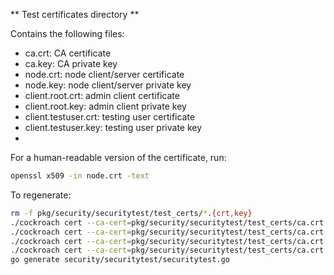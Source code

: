 ** Test certificates directory **

Contains the following files:

* ca.crt: CA certificate
* ca.key: CA private key
* node.crt: node client/server certificate
* node.key: node client/server private key
* client.root.crt: admin client certificate
* client.root.key: admin client private key
* client.testuser.crt: testing user certificate
* client.testuser.key: testing user private key
*

For a human-readable version of the certificate, run:
```bash
openssl x509 -in node.crt -text
```

To regenerate:
```bash
rm -f pkg/security/securitytest/test_certs/*.{crt,key}
./cockroach cert --ca-cert=pkg/security/securitytest/test_certs/ca.crt --ca-key=pkg/security/securitytest/test_certs/ca.key create-ca
./cockroach cert --ca-cert=pkg/security/securitytest/test_certs/ca.crt --ca-key=pkg/security/securitytest/test_certs/ca.key --cert=pkg/security/securitytest/test_certs/node.crt --key=pkg/security/securitytest/test_certs/node.key create-node 127.0.0.1 ::1 localhost *.local
./cockroach cert --ca-cert=pkg/security/securitytest/test_certs/ca.crt --ca-key=pkg/security/securitytest/test_certs/ca.key --cert=pkg/security/securitytest/test_certs/client.root.crt --key=pkg/security/securitytest/test_certs/client.root.key create-client root
./cockroach cert --ca-cert=pkg/security/securitytest/test_certs/ca.crt --ca-key=pkg/security/securitytest/test_certs/ca.key --cert=pkg/security/securitytest/test_certs/client.testuser.crt --key=pkg/security/securitytest/test_certs/client.testuser.key create-client testuser
go generate security/securitytest/securitytest.go
```
